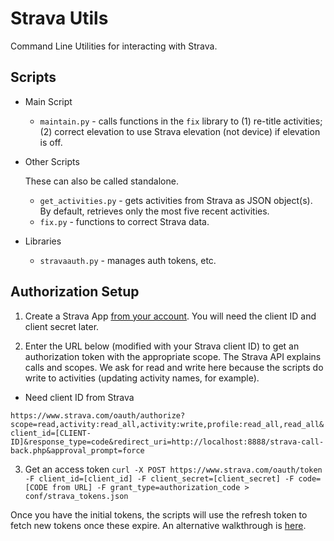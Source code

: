 # Strava Utils

Command Line Utilities for interacting with Strava.

## Scripts

  * Main Script
    * `maintain.py` - calls functions in the `fix` library to (1) re-title activities; (2) correct elevation to use Strava elevation (not device) if elevation is off.

  * Other Scripts
  
    These can also be called standalone.
    * `get_activities.py` - gets activities from Strava as JSON object(s). By default, retrieves only the most five recent activities.
    * `fix.py` - functions to correct Strava data.

  * Libraries  
    * `stravaauth.py` - manages auth tokens, etc.

## Authorization Setup

1. Create a Strava App [from your account](https://strava.com/settings/api/). You will need the client ID and client secret later.

2. Enter the URL below (modified with your Strava client ID) to get an authorization token with the appropriate scope. The Strava API explains calls and scopes. We ask for read and write here because the scripts do write to activities (updating activity names, for example).

  * Need client ID from Strava

  `https://www.strava.com/oauth/authorize?scope=read,activity:read_all,activity:write,profile:read_all,read_all&client_id=[CLIENT-ID]&response_type=code&redirect_uri=http://localhost:8888/strava-call-back.php&approval_prompt=force`

3. Get an access token
`curl -X POST https://www.strava.com/oauth/token -F client_id=[client_id] -F client_secret=[client_secret] -F code=[CODE from URL] -F grant_type=authorization_code > conf/strava_tokens.json`

Once you have the initial tokens, the scripts will use the refresh token to fetch new tokens once these expire. An alternative walkthrough is [here](https://medium.com/@annthurium/getting-started-with-the-strava-api-a-tutorial-f3909496cd2d).


